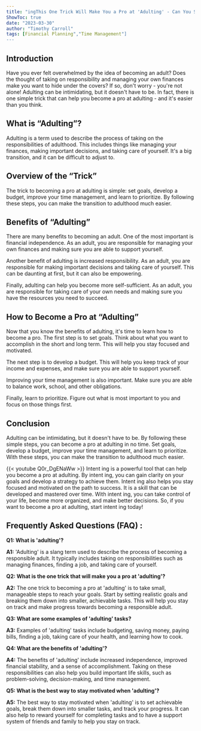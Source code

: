 ```yaml
---
title: "ingThis One Trick Will Make You a Pro at 'Adulting' - Can You Spell It?"
ShowToc: true 
date: "2023-03-30"
author: "Timothy Carroll" 
tags: [Financial Planning","Time Management"]
---
```

## Introduction

Have you ever felt overwhelmed by the idea of becoming an adult? Does the thought of taking on responsibility and managing your own finances make you want to hide under the covers? If so, don't worry - you're not alone! Adulting can be intimidating, but it doesn't have to be. In fact, there is one simple trick that can help you become a pro at adulting - and it's easier than you think. 

## What is “Adulting”?

Adulting is a term used to describe the process of taking on the responsibilities of adulthood. This includes things like managing your finances, making important decisions, and taking care of yourself. It's a big transition, and it can be difficult to adjust to. 

## Overview of the “Trick”

The trick to becoming a pro at adulting is simple: set goals, develop a budget, improve your time management, and learn to prioritize. By following these steps, you can make the transition to adulthood much easier. 

## Benefits of “Adulting”

There are many benefits to becoming an adult. One of the most important is financial independence. As an adult, you are responsible for managing your own finances and making sure you are able to support yourself. 

Another benefit of adulting is increased responsibility. As an adult, you are responsible for making important decisions and taking care of yourself. This can be daunting at first, but it can also be empowering. 

Finally, adulting can help you become more self-sufficient. As an adult, you are responsible for taking care of your own needs and making sure you have the resources you need to succeed. 

## How to Become a Pro at “Adulting”

Now that you know the benefits of adulting, it's time to learn how to become a pro. The first step is to set goals. Think about what you want to accomplish in the short and long term. This will help you stay focused and motivated. 

The next step is to develop a budget. This will help you keep track of your income and expenses, and make sure you are able to support yourself. 

Improving your time management is also important. Make sure you are able to balance work, school, and other obligations. 

Finally, learn to prioritize. Figure out what is most important to you and focus on those things first. 

## Conclusion

Adulting can be intimidating, but it doesn't have to be. By following these simple steps, you can become a pro at adulting in no time. Set goals, develop a budget, improve your time management, and learn to prioritize. With these steps, you can make the transition to adulthood much easier.

{{< youtube Q0r_DgENaWw >}} 
Intent ing is a powerful tool that can help you become a pro at adulting. By intent ing, you can gain clarity on your goals and develop a strategy to achieve them. Intent ing also helps you stay focused and motivated on the path to success. It is a skill that can be developed and mastered over time. With intent ing, you can take control of your life, become more organized, and make better decisions. So, if you want to become a pro at adulting, start intent ing today!

## Frequently Asked Questions (FAQ) :
**Q1: What is 'adulting'?**

**A1:** 'Adulting' is a slang term used to describe the process of becoming a responsible adult. It typically includes taking on responsibilities such as managing finances, finding a job, and taking care of yourself. 

**Q2: What is the one trick that will make you a pro at 'adulting'?**

**A2:** The one trick to becoming a pro at 'adulting' is to take small, manageable steps to reach your goals. Start by setting realistic goals and breaking them down into smaller, achievable tasks. This will help you stay on track and make progress towards becoming a responsible adult. 

**Q3: What are some examples of 'adulting' tasks?**

**A3:** Examples of 'adulting' tasks include budgeting, saving money, paying bills, finding a job, taking care of your health, and learning how to cook. 

**Q4: What are the benefits of 'adulting'?**

**A4:** The benefits of 'adulting' include increased independence, improved financial stability, and a sense of accomplishment. Taking on these responsibilities can also help you build important life skills, such as problem-solving, decision-making, and time management. 

**Q5: What is the best way to stay motivated when 'adulting'?**

**A5:** The best way to stay motivated when 'adulting' is to set achievable goals, break them down into smaller tasks, and track your progress. It can also help to reward yourself for completing tasks and to have a support system of friends and family to help you stay on track.





